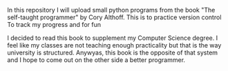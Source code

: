In this repository I will upload small python programs from the book "The self-taught programmer" by Cory Althoff.
  This is to practice version control
  To track my progress
  and for fun
 
I decided to read this book to supplement my Computer Science degree. I feel like my classes are not teaching enough practicality but that is the way university is structured. 
Anywyas, this book is the opposite of that system and I hope to come out on the other side a better programmer.
